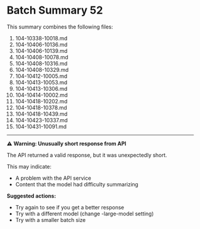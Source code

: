 # Batch Summary 52

This summary combines the following files:

1. 104-10338-10018.md
2. 104-10406-10136.md
3. 104-10406-10139.md
4. 104-10408-10078.md
5. 104-10408-10316.md
6. 104-10408-10329.md
7. 104-10412-10005.md
8. 104-10413-10053.md
9. 104-10413-10306.md
10. 104-10414-10002.md
11. 104-10418-10202.md
12. 104-10418-10378.md
13. 104-10418-10439.md
14. 104-10423-10337.md
15. 104-10431-10091.md

---



⚠️ **Warning: Unusually short response from API**

The API returned a valid response, but it was unexpectedly short.

This may indicate:
- A problem with the API service
- Content that the model had difficulty summarizing

**Suggested actions:**
- Try again to see if you get a better response
- Try with a different model (change -large-model setting)
- Try with a smaller batch size
